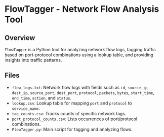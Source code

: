 # FlowTagger - Network Flow Analysis Tool

## Overview

`FlowTagger` is a Python tool for analyzing network flow logs, tagging traffic based on port-protocol combinations using a lookup table, and providing insights into traffic patterns.

## Files

- `flow_logs.txt`: Network flow logs with fields such as `id`, `source_ip`, `dest_ip`, `source_port`, `dest_port`, `protocol`, `packets`, `bytes`, `start_time`, `end_time`, `action`, and `status`.
- `lookup.csv`: Lookup table for mapping `port` and `protocol` to `service_name`.
- `tag_counts.csv`: Tracks counts of specific network tags.
- `port_protocol_counts.csv`: Lists occurrences of port/protocol combinations.
- `FlowTagger.py`: Main script for tagging and analyzing flows.

